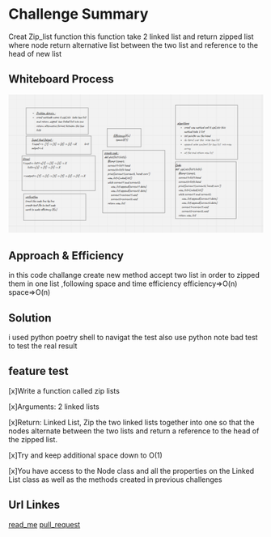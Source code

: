 # Challenge Summary
<!-- Description of the challenge -->
Creat Zip_list function this function take 2 linked list and return zipped list where node return alternative list between the two list and reference to the head of new list

## Whiteboard Process
<!-- Embedded whiteboard image -->
![zipli](img/code.8.PNG)
## Approach & Efficiency
<!-- What approach did you take? Why? What is the Big O space/time for this approach? -->
in this code challange create new method accept two list in order to zipped them in one list ,following space and time efficiency
efficiency=>O(n)
space=>O(n)
## Solution
<!-- Show how to run your code, and examples of it in action -->

i used python poetry shell to navigat the test also use python note bad test to test the real result

## feature test
[x]Write a function called zip lists

[x]Arguments: 2 linked lists

[x]Return: Linked List, Zip the two linked lists together into one so that the nodes alternate between the two lists and return a reference to the head of the zipped list.

[x]Try and keep additional space down to O(1)

[x]You have access to the Node class and all the properties on the Linked List class as well as the methods created in previous challenges

## Url Linkes
[read_me]()
[pull_request]()
